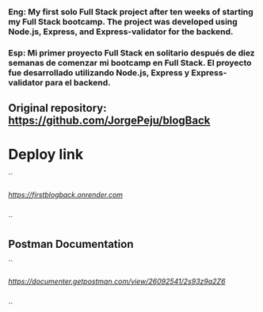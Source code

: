 ### Eng: My first solo Full Stack project after ten weeks of starting my Full Stack bootcamp. The project was developed using Node.js, Express, and Express-validator for the backend.

### Esp: Mi primer proyecto Full Stack en solitario después de diez semanas de comenzar mi bootcamp en Full Stack. El proyecto fue desarrollado utilizando Node.js, Express y Express-validator para el backend.

## Original repository: https://github.com/JorgePeju/blogBack


# Deploy link
``
###### https://firstblogback.onrender.com
``

## Postman Documentation
``
###### https://documenter.getpostman.com/view/26092541/2s93z9a2Z6
``
